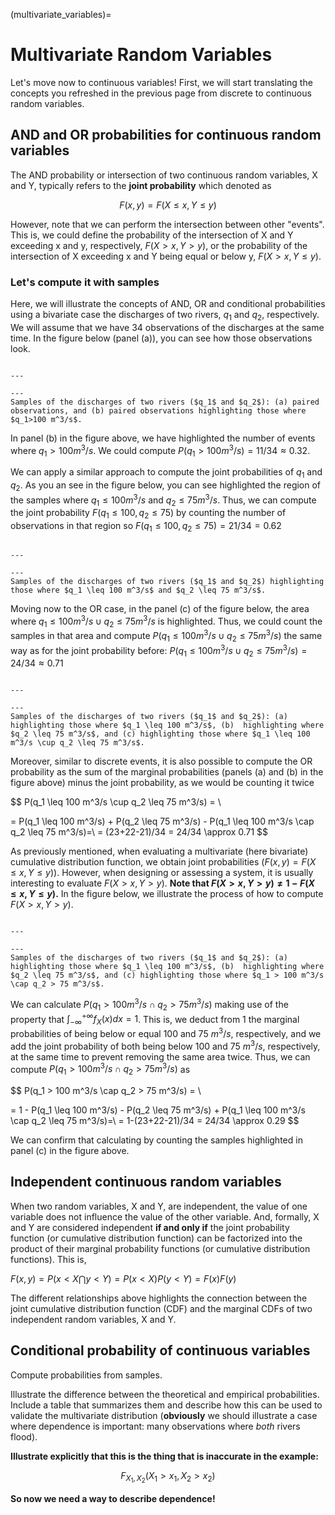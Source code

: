 (multivariate_variables)=
# Multivariate Random Variables

Let's move now to continuous variables! First, we will start translating the concepts you refreshed in the previous page from discrete to continuous random variables.

## AND and OR probabilities for continuous random variables

The AND probability or intersection of two continuous random variables, X and Y, typically refers to the **joint probability** which denoted as

$$
F(x, y) = F(X \leq x, Y \leq y)
$$

However, note that we can perform the intersection between other "events". This is, we could define the probability of the intersection of X and Y exceeding x and y, respectively, $F(X > x, Y > y)$, or the probability of the intersection of X exceeding x and Y being equal or below y, $F(X > x, Y \leq y)$.

### Let's compute it with samples

Here, we will illustrate the concepts of AND, OR and conditional probabilities using a bivariate case the discharges of two rivers, $q_1$ and $q_2$, respectively. We will assume that we have 34 observations of the discharges at the same time. In the figure below (panel (a)), you can see how those observations look.

```{figure} ./figures/samples_marginal.png

---

---
Samples of the discharges of two rivers ($q_1$ and $q_2$): (a) paired observations, and (b) paired observations highlighting those where $q_1>100 m^3/s$.
```

In panel (b) in the figure above, we have highlighted the number of events where $q_1>100 m^3/s$. We could compute $P(q_1>100 m^3/s) = 11/34 \approx 0.32$.

We can apply a similar approach to compute the joint probabilities of $q_1$ and $q_2$. As you an see in the figure below, you can see highlighted the region of the samples where $q_1 \leq 100 m^3/s$ and $q_2 \leq 75 m^3/s$. Thus, we can compute the joint probability $F(q_1 \leq 100, q_2 \leq 75)$ by counting the number of observations in that region so $F(q_1 \leq 100, q_2 \leq 75) = 21/34 = 0.62$

```{figure} ./figures/and.png

---

---
Samples of the discharges of two rivers ($q_1$ and $q_2$) highlighting those where $q_1 \leq 100 m^3/s$ and $q_2 \leq 75 m^3/s$.
```

Moving now to the OR case, in the panel (c) of the figure below, the area where $q_1 \leq 100 m^3/s \cup q_2 \leq 75 m^3/s$ is highlighted. Thus, we could count the samples in that area and compute $P(q_1 \leq 100 m^3/s \cup q_2 \leq 75 m^3/s)$ the same way as for the joint probability before: $P(q_1 \leq 100 m^3/s \cup q_2 \leq 75 m^3/s)=24/34 \approx 0.71$

```{figure} ./figures/or.png

---

---
Samples of the discharges of two rivers ($q_1$ and $q_2$): (a) highlighting those where $q_1 \leq 100 m^3/s$, (b)  highlighting where $q_2 \leq 75 m^3/s$, and (c) highlighting those where $q_1 \leq 100 m^3/s \cup q_2 \leq 75 m^3/s$.
```

Moreover, similar to discrete events, it is also possible to compute the OR probability as the sum of the marginal probabilities (panels (a) and (b) in the figure above) minus the joint probability, as we would be counting it twice

$$
P(q_1 \leq 100 m^3/s \cup q_2 \leq 75 m^3/s) = \\

= P(q_1 \leq 100 m^3/s) + P(q_2 \leq 75 m^3/s) - P(q_1 \leq 100 m^3/s \cap q_2 \leq 75 m^3/s)=\\
= (23+22-21)/34 = 24/34 \approx 0.71
$$

As previously mentioned, when evaluating a multivariate (here bivariate) cumulative distribution function, we obtain joint probabilities ($F(x, y)= F(X \leq x, Y \leq y)$). However, when designing or assessing a system, it is usually interesting to evaluate $F(X > x, Y > y)$. **Note that $F(X > x, Y > y) \neq 1 - F(X \leq x, Y \leq y)$.** In the figure below, we illustrate the process of how to compute $F(X > x, Y > y)$.

```{figure} ./figures/and_exceed.png

---

---
Samples of the discharges of two rivers ($q_1$ and $q_2$): (a) highlighting those where $q_1 \leq 100 m^3/s$, (b)  highlighting where $q_2 \leq 75 m^3/s$, and (c) highlighting those where $q_1 > 100 m^3/s \cap q_2 > 75 m^3/s$.
```

We can calculate $P(q_1 > 100 m^3/s \cap q_2 > 75 m^3/s)$ making use of the property that $\int_{-\infty}^{+\infty}f_X(x)dx =1$. This is, we deduct from 1 the marginal probabilities of being below or equal 100 and 75 $m^3/s$, respectively, and we add the joint probability of both being below 100 and 75 $m^3/s$, respectively, at the same time to prevent removing the same area twice. Thus, we can compute $P(q_1 > 100 m^3/s \cap q_2 > 75 m^3/s)$ as

$$
P(q_1 > 100 m^3/s \cap q_2 > 75 m^3/s) = \\

= 1 - P(q_1 \leq 100 m^3/s) - P(q_2 \leq 75 m^3/s) + P(q_1 \leq 100 m^3/s \cap q_2 \leq 75 m^3/s)=\\
= 1-(23+22-21)/34 = 24/34 \approx 0.29
$$

We can confirm that calculating by counting the samples highlighted in panel (c) in the figure above.


## Independent continuous random variables

When two random variables, X and Y, are independent, the value of one variable does not influence the value of the other variable. And, formally, X and Y are considered independent **if and only if** the joint probability function (or cumulative distribution function) can be factorized into the product of their marginal probability functions (or cumulative distribution functions). This is, 

$F(x, y) = P(x<X \bigcap y<Y ) = P(x<X)P(y<Y) = F(x)F(y)$

The different relationships above highlights the connection between the joint cumulative distribution function (CDF) and the marginal CDFs of two independent random variables, X and Y.

## Conditional probability of continuous variables

Compute probabilities from samples.

Illustrate the difference between the theoretical and empirical probabilities. Include a table that summarizes them and describe how this can be used to validate the multivariate distribution (**obviously** we should illustrate a case where dependence is important: many observations where _both_ rivers flood).

**Illustrate explicitly that this is the thing that is inaccurate in the example:**

$$
F_{X_1,X_2}(X_1>x_1,X_2>x_2)
$$

**So now we need a way to describe dependence!** 
